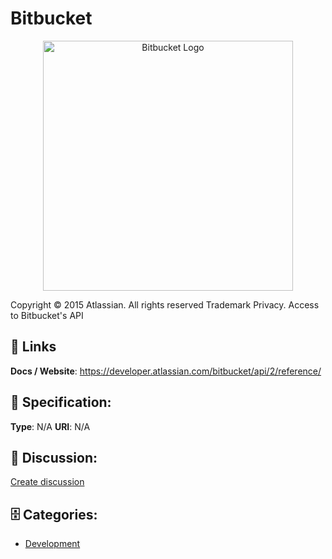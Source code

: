 # Bitbucket
<p align="center">
    <img width="400" src="https://raw.githubusercontent.com/apis-list/apis-list/main/apis/bitbucket/logo_256x256.png" alt="Bitbucket Logo"/>
</p>

Copyright © 2015 Atlassian.  All rights reserved Trademark Privacy. Access to Bitbucket's API

##  🔗 Links
**Docs / Website**: https://developer.atlassian.com/bitbucket/api/2/reference/

## 🧬 Specification:
**Type**: N/A
**URI**: N/A

## 💬 Discussion:
[Create discussion](https://github.com/apis-list/apis-list/discussions/new)

## 🗄️ Categories:
- [Development](https://github.com/apis-list/apis-list#development)








